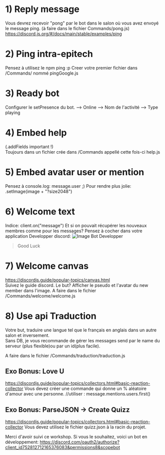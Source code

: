 # 1) Reply message
Vous devrez recevoir "pong" par le bot dans le salon où vous avez envoyé le message ping. 
(à faire dans le fichier Commands/pong.js)  
https://discord.js.org/#/docs/main/stable/examples/ping


# 2) Ping intra-epitech

Pensez à utilisez le npm ping :p
Creer votre premier fichier dans /Commands/ nommé pingGoogle.js

# 3) Ready bot

Configurer le setPresence du bot.
 --> Online
 --> Nom de l'activité
 --> Type playing


# 4) Embed help

(.addFields important !)  
Toujours dans un fichier crée dans /Commands appellé cette fois-ci help.js

# 5) Embed avatar user or mention

Pensez à console.log: message.user ;)
Pour rendre plus jolie:
    .setImage(image + "?size2048")

# 6) Welcome text
  
Indice: client.on("message")
Et si on pouvait récupérer les nouveaux membres comme pour les messages?
Pensez à cocher dans votre application Developper discord:
![Image Bot Developper](https://image.noelshack.com/fichiers/2020/49/7/1607269558-microsoftteams-image-2.png)

> Good Luck

# 7) Welcome canvas

https://discordjs.guide/popular-topics/canvas.html  
Suivez le guide discord.
Le but? Afficher le pseudo et l'avatar du new member dans l'image.
A faire dans le fichier /Commands/welcome/welcome.js


# 8) Use api Traduction

Votre but, traduire une langue tel que le français en anglais dans un autre salon et inversement.  
Sans DB, je vous recommande de gérer les messages send par le name du serveur (plus flexible)ou par un id(plus facile).

A faire dans le fichier /Commands/traduction/traduction.js


Exo Bonus: Love U 
-----------------
https://discordjs.guide/popular-topics/collectors.html#basic-reaction-collector
Vous devez créer une commande qui donne un % aléatoire d'amour avec une personne.
//utiliser : message.mentions.users.first()

Exo Bonus: ParseJSON -> Create Quizz
------------------------------------
https://discordjs.guide/popular-topics/collectors.html#basic-reaction-collector
Vous devez utilisez le fichier quizz.json à la racin du projet.

Merci d'avoir suivi ce workshop.
Si vous le souhaitez, voici un bot en développement:
https://discord.com/oauth2/authorize?client_id752812712165376083&permissions8&scopebot
